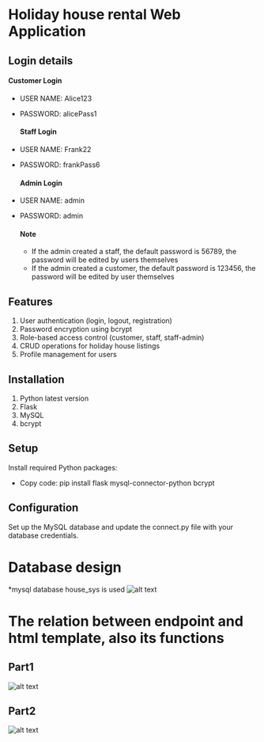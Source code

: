 
# Holiday house rental Web Application



## Login details

#### Customer Login
* USER NAME: Alice123
* PASSWORD: alicePass1

  #### Staff Login
* USER NAME: Frank22
* PASSWORD: frankPass6

  #### Admin Login
* USER NAME: admin
* PASSWORD: admin

  #### Note
  * If the admin created a staff, the default password is 56789, the password will be edited by users themselves
  * If the admin created a customer, the default password is 123456, the password will be edited by user themselves

## Features
1. User authentication (login, logout, registration)
2. Password encryption using bcrypt
3. Role-based access control (customer, staff, staff-admin)
4. CRUD operations for holiday house listings
5. Profile management for users

## Installation

1. Python latest version
2. Flask
3. MySQL
4. bcrypt


## Setup
Install required Python packages:

* Copy code: 
pip install flask mysql-connector-python bcrypt

## Configuration
Set up the MySQL database and update the connect.py file with your database credentials.

# Database design
*mysql database house_sys is used
![alt text](https://github.com/WeiZhang0317/639-assignment1/blob/main/holiday%20house%20rental%20sys/static/readme1.jpg)

# The relation between endpoint and html template, also its functions
## Part1  
![alt text](https://github.com/WeiZhang0317/639-assignment1/blob/main/holiday%20house%20rental%20sys/static/readme2.jpg)

## Part2  
![alt text](https://github.com/WeiZhang0317/639-assignment1/blob/main/holiday%20house%20rental%20sys/static/readme3.jpg)
